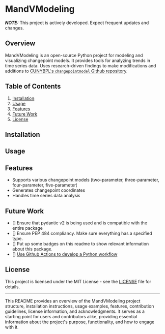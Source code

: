 # MandVModeling

**_NOTE:_** This project is actively developed. Expect frequent updates and changes.

## Overview

MandVModeling is an open-source Python project for modeling and visualizing changepoint models. It provides tools for analyzing trends in time series data. Uses research-driven findings to make modifications and additions to [CUNYBPL's `changepointmodel` Github repository](https://github.com/cunybpl/changepointmodel).


## Table of Contents

1. [Installation](#installation)
2. [Usage](#usage)
3. [Features](#features)
4. [Future Work](#future-work)
5. [License](#license)

## Installation

## Usage

## Features

- Supports various changepoint models (two-parameter, three-parameter, four-parameter, five-parameter)
- Generates changepoint coordinates
- Handles time series data analysis

## Future Work

- [] Ensure that pydantic v2 is being used and is compatible with the entire package
- [] Ensure PEP 484 compliancy. Make sure everything has a specified type.
- [] Put up some badges on this readme to show relevant information about this package.
- [] [Use Github Actions to develop a Python workflow](https://docs.github.com/en/actions/use-cases-and-examples/building-and-testing/building-and-testing-python)

## License

This project is licensed under the MIT License - see the [LICENSE](LICENSE) file for details.

---

This README provides an overview of the MandVModeling project structure, installation instructions, usage examples, features, contribution guidelines, license information, and acknowledgments. It serves as a starting point for users and contributors alike, providing essential information about the project's purpose, functionality, and how to engage with it.